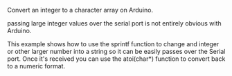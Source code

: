 Convert an integer to a character array on Arduino.

passing large integer values over the serial port is not entirely
obvious with Arduino.

This example shows how to use the sprintf function to change and 
integer or other larger number into a string so it can be easily
passes over the Serial port.  Once it's received you can use the
atoi(char*) function to convert back to a numeric format.

